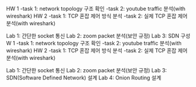 HW 1
 -task 1: network topology 구조 확인
 -task 2: youtube traffic 분석(with wireshark)
HW 2
 -task 1: TCP 혼잡 제어 방식 분석
 -task 2: 실제 TCP 혼잡 제어 분석(with wireshark)

Lab 1: 간단한 socket 통신
Lab 2: zoom packet 분석(보안 규정)
Lab 3: SDN 구성W 1
 -task 1: network topology 구조 확인
 -task 2: youtube traffic 분석(with wireshark)
HW 2
 -task 1: TCP 혼잡 제어 방식 분석
 -task 2: 실제 TCP 혼잡 제어 분석(with wireshark)

Lab 1: 간단한 socket 통신
Lab 2: zoom packet 분석(보안 규정)
Lab 3: SDN(Software Defined Network) 설계
Lab 4: Onion Routing 설계
